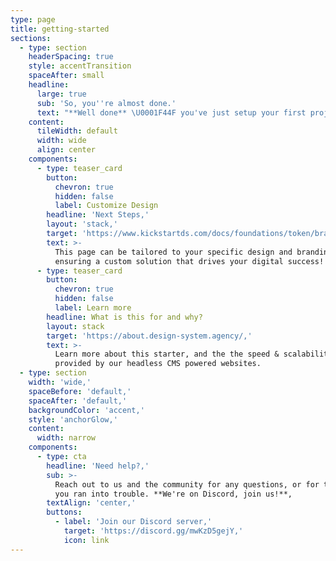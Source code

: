 ```yaml
---
type: page
title: getting-started
sections:
  - type: section
    headerSpacing: true
    style: accentTransition
    spaceAfter: small
    headline:
      large: true
      sub: 'So, you''re almost done.'
      text: "**Well done** \U0001F44F you've just setup your first project."
    content:
      tileWidth: default
      width: wide
      align: center
    components:
      - type: teaser_card
        button:
          chevron: true
          hidden: false
          label: Customize Design
        headline: 'Next Steps,'
        layout: 'stack,'
        target: 'https://www.kickstartds.com/docs/foundations/token/branding-token/,'
        text: >-
          This page can be tailored to your specific design and branding needs,
          ensuring a custom solution that drives your digital success!
      - type: teaser_card
        button:
          chevron: true
          hidden: false
          label: Learn more
        headline: What is this for and why?
        layout: stack
        target: 'https://about.design-system.agency/,'
        text: >-
          Learn more about this starter, and the the speed & scalability
          provided by our headless CMS powered websites.
  - type: section
    width: 'wide,'
    spaceBefore: 'default,'
    spaceAfter: 'default,'
    backgroundColor: 'accent,'
    style: 'anchorGlow,'
    content:
      width: narrow
    components:
      - type: cta
        headline: 'Need help?,'
        sub: >-
          Reach out to us and the community for any questions, or for the case
          you ran into trouble. **We're on Discord, join us!**,
        textAlign: 'center,'
        buttons:
          - label: 'Join our Discord server,'
            target: 'https://discord.gg/mwKzD5gejY,'
            icon: link
---
```

